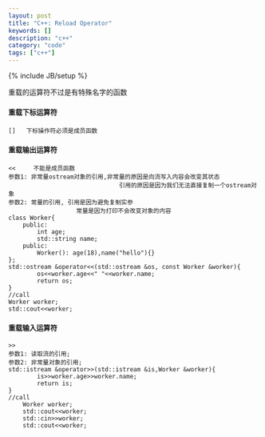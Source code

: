 ```yaml
---
layout: post
title: "C++: Reload Operator"
keywords: []
description: "c++"
category: "code"
tags: ["c++"]
---
```

{% include JB/setup %}


 重载的运算符不过是有特殊名字的函数
<h4>重载下标运算符</h4>

```
[]   下标操作符必须是成员函数
```

<h4>重载输出运算符</h4>

```
<<     不能是成员函数
参数1: 非常量ostream对象的引用,非常量的原因是向流写入内容会改变其状态  
                               引用的原因是因为我们无法直接复制一个ostream对象  
参数2: 常量的引用, 引用是因为避免复制实参  
                   常量是因为打印不会改变对象的内容  
class Worker{
	public:
	    int age;
	    std::string name;
	public:
	    Worker(): age(18),name("hello"){}
};
std::ostream &operator<<(std::ostream &os, const Worker &worker){
	    os<<worker.age<<" "<<worker.name;
	    return os;
}
//call
Worker worker;
std::cout<<worker;
```


  
<h4>重载输入运算符</h4>

```
>>
参数1: 读取流的引用;
参数2: 非常量对象的引用;
std::istream &operator>>(std::istream &is,Worker &worker){
	    is>>worker.age>>worker.name;
	    return is;
}
//call
    Worker worker;
    std::cout<<worker;
    std::cin>>worker;
    std::cout<<worker;
```
